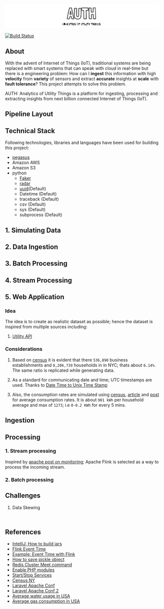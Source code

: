 ![cover](misc/images/cover.png)

[![Build Status](https://travis-ci.org/PseudoAj/MyInsightRepo.svg?branch=master)](https://travis-ci.org/PseudoAj/MyInsightRepo)


## About

With the advent of Internet of Things (IoT), traditional systems are being replaced with smart systems that can speak with cloud in real-time but there is a engineering problem: How can I **ingest** this information with high **velocity** from **variety** of sensors and extract **accurate** insights at **scale** with **fault tolerance**? This project attempts to solve this problem.

AUTH: Analytics of Utility Things is a platform for ingesting, processing and extracting insights from next billion connected Internet of Things (IoT).  

## Pipeline Layout

## Technical Stack

Following technologies, libraries and languages have been used for building this project:

* [pegasus](https://github.com/InsightDataScience/pegasus)
* Amazon AWS
* Amazon S3
* python
  * [Faker](https://faker.readthedocs.io/en/latest/index.html)
  * [radar](https://pypi.python.org/pypi/radar)
  * [uuid](http://stackoverflow.com/a/1210469/4085019)(Default)
  * Datetime (Default)
  * traceback (Default)
  * csv (Default)
  * sys (Default)
  * subprocess (Default)


## 1. Simulating Data

## 2. Data Ingestion

## 3. Batch Processing

## 4. Stream Processing

## 5. Web Application

### Idea

The idea is to create as realistic dataset as possible; hence the dataset is inspired from multiple sources including:

1. [Utility API](https://utilityapi.com/docs#data-formats)

### Considerations

1. Based on [census](http://www.census.gov/quickfacts/table/PST045216/36) it is evident that there `536,890` business establishments and `8,206,739` households in in NYC; thats about `6.14%`. The same ratio is replicated while generating data.

1. As a standard for communicating date and time; UTC timestamps are used. Thanks to [Date Time to Unix Time Stamp](http://stackoverflow.com/a/35106099/4085019)

1. Also, the consumption rates are simulated using [census](https://www.eia.gov/tools/faqs/faq.cfm?id=97&t=3), [article](https://www.electricchoice.com/blog/electricity-on-average-do-homes/) and [post](https://www.makeitcheaper.com/business-energy/average-energy-usage-for-businesses.aspx) for average consumption rates. It is about `901 kWh` per household average and max of `1273`; i.e `0-0.2 KWh` for every 5 mins.

## Ingestion

## Processing

### 1. Stream processing
Inspired by [apache post on monitoring](https://flink.apache.org/news/2016/04/06/cep-monitoring.html); Apache Flink is selected as a way to process the incoming stream.

### 2. Batch processing

## Challenges

1. Data Skewing

<pre>

</pre>

## References

* [IntelliJ: How to build jars](http://stackoverflow.com/questions/1082580/how-to-build-jars-from-intellij-properly)
* [Flink Event Time](https://ci.apache.org/projects/flink/flink-docs-release-1.2/dev/event_time.html)
* [Example: Event Time with Flink](https://github.com/sameeraxiomine/flinkinaction/blob/acbc29ff20378af75b8e1effb0abc678e1ebb049/flinkinactionjava/src/main/java/com/manning/fia/c05/TumblingEventTimeUsingAscendingWM.java)
* [How to save pickle object](http://stackoverflow.com/questions/11218477/how-can-i-use-pickle-to-save-a-dict)
* [Redis Cluster Meet command](https://www.javacodegeeks.com/2015/09/redis-clustering.html)
* [Enable PHP modules](http://stackoverflow.com/questions/24351260/how-to-check-which-php-extensions-have-been-enabled-disabled-in-ubuntu-linux-12)
* [Start/Stop Services](http://askubuntu.com/questions/407075/how-to-read-service-status-all-results)
* [Census NY](http://www.census.gov/quickfacts/table/HSG010215/36)
* [Laravel Apache Conf](http://stackoverflow.com/questions/28242495/laravel-the-requested-url-was-not-found-on-this-server)
* [Laravel Apache Conf 2](https://www.howtoforge.com/tutorial/install-laravel-on-ubuntu-for-apache/)
* [Average water usage in USA](https://www3.epa.gov/watersense/pubs/indoor.html
)
* [Average gas consumption in USA](http://www.city-data.com/forum/long-island/1809660-what-normal-natural-gas-usage-price.html)
